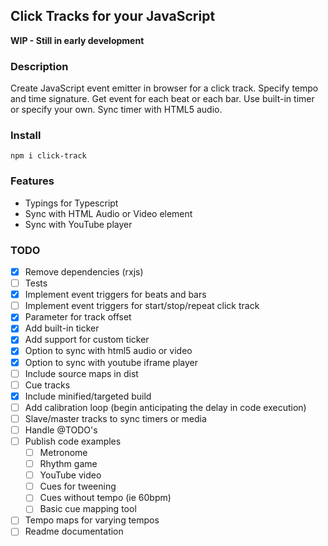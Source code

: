 ## Click Tracks for your JavaScript

**WIP - Still in early development**

### Description
Create JavaScript event emitter in browser for a click track. Specify tempo and time signature. Get event for each beat or each bar. Use built-in timer or specify your own. Sync timer with HTML5 audio.

### Install
`npm i click-track`

### Features
 - Typings for Typescript
 - Sync with HTML Audio or Video element
 - Sync with YouTube player

### TODO
 - [x] Remove dependencies (rxjs)
 - [ ] Tests
 - [x] Implement event triggers for beats and bars
 - [ ] Implement event triggers for start/stop/repeat click track
 - [x] Parameter for track offset
 - [x] Add built-in ticker
 - [x] Add support for custom ticker
 - [x] Option to sync with html5 audio or video
 - [x] Option to sync with youtube iframe player
 - [ ] Include source maps in dist
 - [ ] Cue tracks
 - [x] Include minified/targeted build
 - [ ] Add calibration loop (begin anticipating the delay in code execution)
 - [ ] Slave/master tracks to sync timers or media
 - [ ] Handle @TODO's
 - [ ] Publish code examples
   - [ ] Metronome
   - [ ] Rhythm game
   - [ ] YouTube video
   - [ ] Cues for tweening
   - [ ] Cues without tempo (ie 60bpm)
   - [ ] Basic cue mapping tool
 - [ ] Tempo maps for varying tempos
 - [ ] Readme documentation